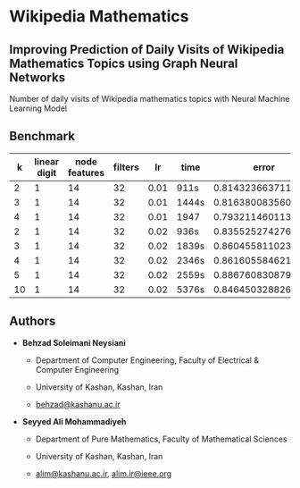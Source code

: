 # Wikipedia Mathematics

## Improving Prediction of Daily Visits of Wikipedia Mathematics Topics using Graph Neural Networks

Number of daily visits of Wikipedia mathematics topics with Neural Machine Learning Model

## Benchmark

|  k | linear digit | node features | filters |  lr  |  time  |  error  |
| -- | ------------ | ------------- | ------- | ---- | ------ | ------- |
| 2  |       1      |    14   | 32 | 0.01 | 911s | 0.8143236637115479 |
| 3  |       1      |    14   | 32 | 0.01 | 1444s | 0.8163800835609436 |
| 4 | 1 | 14 | 32 | 0.01 | 1947 | 0.7932114601135254 |
| 2 | 1 | 14 | 32 | 0.02 | 936s | 0.8355252742767334 |
| 3 | 1 | 14 | 32 | 0.02 | 1839s | 0.8604558110237122 |
| 4 | 1 | 14 | 32 | 0.02 | 2346s | 0.8616055846214294 |
| 5 | 1 | 14 | 32 | 0.02 | 2559s | 0.8867608308792114 |
| 10 | 1 | 14 | 32 | 0.02 | 5376s | 0.8464503288269043

## Authors

- **Behzad Soleimani Neysiani**

  - Department of Computer Engineering, Faculty of Electrical & Computer Engineering

  - University of Kashan, Kashan, Iran

  - behzad@kashanu.ac.ir

- **Seyyed Ali Mohammadiyeh**

  - Department of Pure Mathematics, Faculty of Mathematical Sciences

  - University of Kashan, Kashan, Iran

  - alim@kashanu.ac.ir, alim.ir@ieee.org


